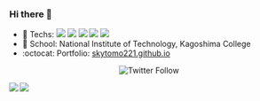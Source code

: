 ### Hi there 👋

<p align='right'>
  <!--<a href="#"><img src="https://visitor-badge.glitch.me/badge?page_id=skytomo221.skytomo221"></a>-->
</p>

- 🔨 Techs: <img src="https://img.shields.io/badge/-C-A8B9CC.svg?logo=C&style=popout-square&logoColor=white"> <img src="https://img.shields.io/badge/-C%20Sharp-239120.svg?logo=C%20sharp&style=popout-square&logoColor=white"> <img src="https://img.shields.io/badge/-Java-007396.svg?logo=java&style=popout-square&logoColor=white"> <img src="https://img.shields.io/badge/-Python-3776AB.svg?logo=python&style=popout-square&logoColor=white"> <img src="https://img.shields.io/badge/-Ruby-CC342D.svg?logo=ruby&style=popout-square&logoColor=white">
- 🏫 School: National Institute of Technology, Kagoshima College
- :octocat: Portfolio: [skytomo221.github.io](https://skytomo221.github.io/)

<p align='center'>
  <img alt="Twitter Follow" src="https://img.shields.io/twitter/follow/skytomo221?color=1DA1F2&logo=Twitter&style=for-the-badge">
</p>

<img align="left" src="https://github-readme-stats.vercel.app/api/top-langs/?username=skytomo221" />
<img align="left" src="https://github-readme-stats.vercel.app/api?username=skytomo221&show_icons=true&count_private=true">
